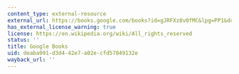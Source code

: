 ```yaml
---
content_type: external-resource
external_url: https://books.google.com/books?id=gJRFXz8v0fMC&lpg=PP1&dq=Edgar%20schein%20dec%20is%20dead%20lon&pg=PA123#v=onepage&q&f=false
has_external_license_warning: true
license: https://en.wikipedia.org/wiki/All_rights_reserved
status: ''
title: Google Books
uid: deaba991-d3d4-42e7-a02e-cfd57049132e
wayback_url: ''
---
```

